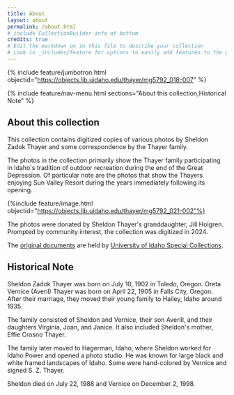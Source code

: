 ```yaml
---
title: About
layout: about
permalink: /about.html
# include CollectionBuilder info at bottom
credits: true
# Edit the markdown on in this file to describe your collection
# Look in _includes/feature for options to easily add features to the page
---
```


{% include feature/jumbotron.html objectid="https://objects.lib.uidaho.edu/thayer/mg5792_018-007" %} 

{% include feature/nav-menu.html sections="About this collection;Historical Note" %}

## About this collection

This collection contains digitized copies of various photos by Sheldon Zadok Thayer and some correspondence by the Thayer family. 

The photos in the collection primarily show the Thayer family participating in Idaho's tradition of outdoor recreation during the end of the Great Depression. Of particular note are the photos that show the Thayers enjoying Sun Valley Resort during the years immediately following its opening. 

{%include feature/image.html objectid="https://objects.lib.uidaho.edu/thayer/mg5792_021-002"%}

The photos were donated by Sheldon Thayer's granddaughter, Jill Holgren. Prompted by community interest, the collection was digitized in 2024. 

The [original documents](https://archiveswest.orbiscascade.org/ark:80444/xv576502) are held by [University of Idaho Special Collections](https://www.lib.uidaho.edu/special-collections/index.html).

## Historical Note

Sheldon Zadok Thayer was born on July 10, 1902 in Toledo, Oregon. Oreta Vernice (Averil) Thayer was born on April 22, 1905 in Falls City, Oregon. After their marriage, they moved their young family to Hailey, Idaho around 1935. 

The family consisted of Sheldon and Vernice, their son Averill, and their daughters Virginia, Joan, and Janice. It also included Sheldon's mother, Effie Crosno Thayer.

The family later moved to Hagerman, Idaho, where Sheldon worked for Idaho Power and opened a photo studio. He was known for large black and white framed landscapes of Idaho. Some were hand-colored by Vernice and signed S. Z. Thayer. 

Sheldon died on July 22, 1988 and Vernice on December 2, 1998.


